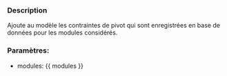 ### Description
Ajoute au modèle les contraintes de pivot qui sont enregistrées en base de données pour les modules considérés.

### Paramètres:
- modules: {{ modules }}